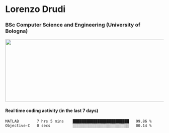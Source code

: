# Lorenzo Drudi
### BSc Computer Science and Engineering (University of Bologna)

<img src="https://github-readme-stats-tau-rust-81.vercel.app///api?username=LorenzoDrudi&count_private=true&show_icons=true&theme=gruvbox" height=200px width=550px>

<!---Use wakatime plugins to track the coding time--->
#### Real time coding activity (in the last 7 days)
<!--START_SECTION:waka-->

```text
MATLAB        7 hrs 5 mins    █████████████████████████   99.86 %
Objective-C   0 secs          ░░░░░░░░░░░░░░░░░░░░░░░░░   00.14 %
```

<!--END_SECTION:waka-->
